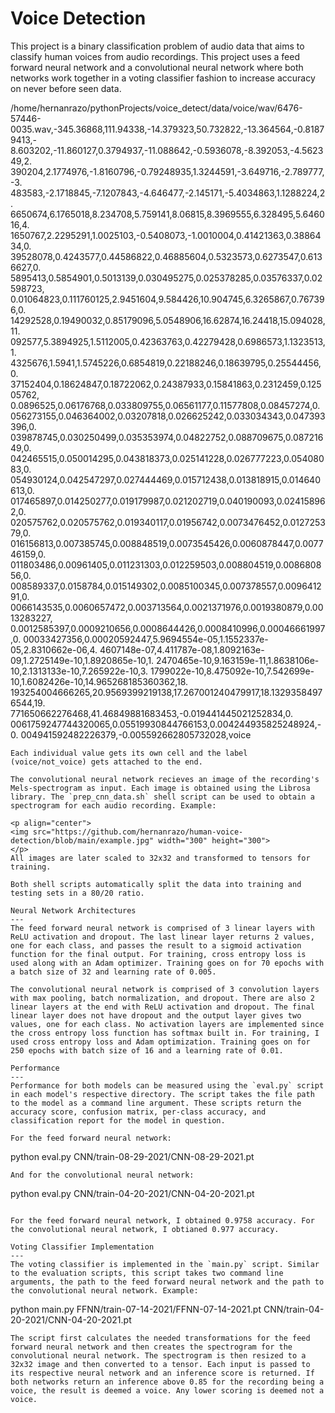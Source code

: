 # Voice Detection

This project is a binary classification problem of audio data that aims to classify human voices from audio recordings. This project uses a feed forward neural network and a convolutional neural network where both networks work together in a voting classifier fashion to increase accuracy on never before seen data.

/home/hernanrazo/pythonProjects/voice_detect/data/voice/wav/6476-57446-0035.wav,-345.36868,111.94338,-14.379323,50.732822,-13.364564,-0.81879413,- 8.603202,-11.860127,0.3794937,-11.088642,-0.5936078,-8.392053,-4.562349,2. 390204,2.1774976,-1.8160796,-0.79248935,1.3244591,-3.649716,-2.789777,-3. 483583,-2.1718845,-7.1207843,-4.646477,-2.145171,-5.4034863,1.1288224,2. 6650674,6.1765018,8.234708,5.759141,8.06815,8.3969555,6.328495,5.646016,4. 1650767,2.2295291,1.0025103,-0.5408073,-1.0010004,0.41421363,0.3886434,0. 39528078,0.4243577,0.44586822,0.46885604,0.5323573,0.6273547,0.6136627,0. 5895413,0.5854901,0.5013139,0.030495275,0.025378285,0.03576337,0.02598723, 0.01064823,0.111760125,2.9451604,9.584426,10.904745,6.3265867,0.767396,0. 14292528,0.19490032,0.85179096,5.0548906,16.62874,16.24418,15.094028,11. 092577,5.3894925,1.5112005,0.42363763,0.42279428,0.6986573,1.1323513,1. 4325676,1.5941,1.5745226,0.6854819,0.22188246,0.18639795,0.25544456,0. 37152404,0.18624847,0.18722062,0.24387933,0.15841863,0.2312459,0.12505762, 0.0896525,0.06176768,0.033809755,0.06561177,0.11577808,0.08457274,0. 056273155,0.046364002,0.03207818,0.026625242,0.033034343,0.047393396,0. 039878745,0.030250499,0.035353974,0.04822752,0.088709675,0.08721649,0. 042465515,0.050014295,0.043818373,0.025141228,0.026777223,0.05408083,0. 054930124,0.042547297,0.027444469,0.015712438,0.013818915,0.014640613,0. 017465897,0.014250277,0.019179987,0.021202719,0.040190093,0.024158962,0. 020575762,0.020575762,0.019340117,0.01956742,0.0073476452,0.012725379,0. 016156813,0.007385745,0.008848519,0.0073545426,0.0060878447,0.007746159,0. 011803486,0.00961405,0.011231303,0.012259503,0.008804519,0.008680856,0. 008589337,0.0158784,0.015149302,0.0085100345,0.007378557,0.009641291,0. 0066143535,0.0060657472,0.003713564,0.0021371976,0.0019380879,0.0013283227, 0.0012585397,0.0009210656,0.0008644426,0.0008410996,0.00046661997,0. 00033427356,0.00020592447,5.9694554e-05,1.1552337e-05,2.8310662e-06,4. 4607148e-07,4.411787e-08,1.8092163e-09,1.2725149e-10,1.8920865e-10,1. 2470465e-10,9.163159e-11,1.8638106e-10,2.1313133e-10,7.265922e-10,3. 1799022e-10,8.475092e-10,7.542699e-10,1.6082426e-10,14.965268185360362,18. 193254004666265,20.9569399219138,17.267001240479917,18.13293584976544,19. 771650662276468,41.46849881683453,-0.019441445021252834,0. 0061759247744320065,0.05519930844766153,0.004244935825248924,-0. 004941592482226379,-0.005592662805732028,voice

```
Each individual value gets its own cell and the label (voice/not_voice) gets attached to the end.

The convolutional neural network recieves an image of the recording's Mels-spectrogram as input. Each image is obtained using the Librosa library. The `prep_cnn_data.sh` shell script can be used to obtain a spectrogram for each audio recording. Example:

<p align="center">
<img src="https://github.com/hernanrazo/human-voice-detection/blob/main/example.jpg" width="300" height="300">
</p>
All images are later scaled to 32x32 and transformed to tensors for training.

Both shell scripts automatically split the data into training and testing sets in a 80/20 ratio.

Neural Network Architectures
---
The feed forward neural network is comprised of 3 linear layers with ReLU activation and dropout. The last linear layer returns 2 values, one for each class, and passes the result to a sigmoid activation function for the final output. For training, cross entropy loss is used along with an Adam optimizer. Training goes on for 70 epochs with a batch size of 32 and learning rate of 0.005.

The convolutional neural network is comprised of 3 convolution layers with max pooling, batch normalization, and dropout. There are also 2 linear layers at the end with ReLU activation and dropout. The final linear layer does not have dropout and the output layer gives two values, one for each class. No activation layers are implemented since the cross entropy loss function has softmax built in. For training, I used cross entropy loss and Adam optimization. Training goes on for 250 epochs with batch size of 16 and a learning rate of 0.01.

Performance
---
Performance for both models can be measured using the `eval.py` script in each model's respective directory. The script takes the file path to the model as a command line argument. These scripts return the accuracy score, confusion matrix, per-class accuracy, and classification report for the model in question.

For the feed forward neural network:
```

python eval.py CNN/train-08-29-2021/CNN-08-29-2021.pt

```
And for the convolutional neural network:
```

python eval.py CNN/train-04-20-2021/CNN-04-20-2021.pt

```

For the feed forward neural network, I obtained 0.9758 accuracy. For the convolutional neural network, I obtianed 0.977 accuracy.

Voting Classifier Implementation
---
The voting classifier is implemented in the `main.py` script. Similar to the evaluation scripts, this script takes two command line arguments, the path to the feed forward neural network and the path to the convolutional neural network. Example:
```

python main.py FFNN/train-07-14-2021/FFNN-07-14-2021.pt CNN/train-04-20-2021/CNN-04-20-2021.pt

```
The script first calculates the needed transformations for the feed forward neural network and then creates the spectrogram for the convolutional neural network. The spectrogram is then resized to a 32x32 image and then converted to a tensor. Each input is passed to its respective neural network and an inference score is returned. If both networks return an inference above 0.85 for the recording being a voice, the result is deemed a voice. Any lower scoring is deemed not a voice.


```
